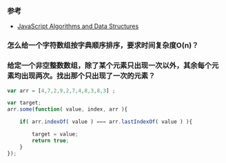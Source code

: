 ### 参考
- [JavaScript Algorithms and Data Structures](https://github.com/trekhleb/javascript-algorithms)

### 怎么给一个字符数组按字典顺序排序，要求时间复杂度O(n)？

### 给定一个非空整数数组，除了某个元素只出现一次以外，其余每个元素均出现两次。找出那个只出现了一次的元素？

```javascript
var arr = [4,7,2,9,2,7,4,8,3,8,3] ;

var target;
arr.some(function( value, index, arr ){

	if( arr.indexOf( value ) === arr.lastIndexOf( value ) ){

		target = value;
		return true;
	}
});
```

